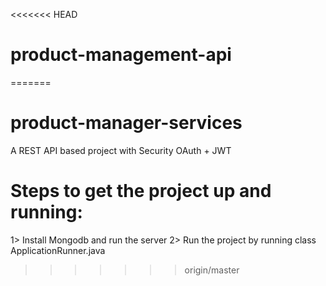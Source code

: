 <<<<<<< HEAD
# product-management-api

=======
# product-manager-services
A REST API based project with Security OAuth + JWT

# Steps to get the project up and running:

1> Install Mongodb and run the server
2> Run the project by running class ApplicationRunner.java
>>>>>>> origin/master
